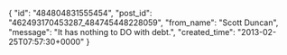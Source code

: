  {
   "id": "484804831555454",
   "post_id": "462493170453287_484745448228059",
   "from_name": "Scott Duncan",
   "message": "It has nothing to DO with debt.",
   "created_time": "2013-02-25T07:57:30+0000"
 }
